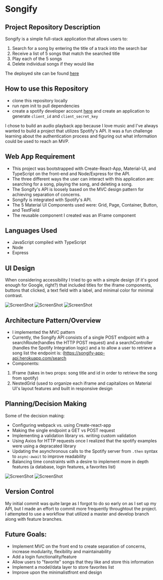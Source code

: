 # Songify


## Project Repository Description
Songify is a simple full-stack application that allows users to: 
1. Search for a song by entering the title of a track into the search bar 
1. Receive a list of 5 songs that match the searched title 
1. Play each of the 5 songs 
1. Delete individual songs if they would like 

The deployed site can be found [here](https://nostalgic-mirzakhani-fcf196.netlify.app/)

## How to use this Repository
- clone this repository locally 
- run npm init to pull dependencies 
- create a spotify developer account [here](https://developer.spotify.com/) and create an application to generate `client_id` and `client_secret_key`


I chose to build an audio playback app because I love music and I've always wanted to build a project that utilizes Spotify's API. It was a fun challenge learning about the authentication process
and figuring out what information could be used to reach an MVP. 


## Web App Requirement
- This project was bootstrapped with Create-React-App, Material-UI, and TypeScript on the front-end and Node/Express for the API. 
- The three different ways the user can interact with this application are: searching for a song, playing the song, and deleting a song. 
- The Songify's API is loosely based on the MVC design pattern for achieving separation of concerns. 
- Songify is integrated with Spotify's API. 
- The 5 Material UI Components used were: Grid, Page, Container, Button, and TextField 
- The reusable component I created was an IFrame component 


## Languages Used
- JavaScript compiled with TypeScript 
- Node 
- Express 
  
## UI Design
When considering accessibility I tried to go with a simple design (if it's good enough for Google, right?) that included titles for the iframe components, 
buttons that clicked, a text field with a label, and minimal color for minimal contrast. 

![ScreenShot](https://github.com/MobolanleAdebesin/songify/blob/master/client/public/songify-main-page.png)
![ScreenShot](https://github.com/MobolanleAdebesin/songify/blob/master/client/public/songify-validation.png)
![ScreenShot](https://github.com/MobolanleAdebesin/songify/blob/master/client/public/songify-results.png)


## Architecture Pattern/Overview 
- I implemented the MVC pattern
- Currently, the Songify API consists of a single POST endpoint with a searchRoute(handles the HTTP POST request) and a searchController (handles the Spotify Integration logic) and a to allow a user to retrieve a song list the endpoint is: 
(https://songify-app-api.herokuapp.com/search
- Components: 
1. IFrame (takes in two props: song title and id in order to retrieve the song from spotify)
1. NestedGrid (used to organize each iframe and capitalizes on Material UI's layout features and built in responsive design 

## Planning/Decision Making 
Some of the decision making: 
- Configuring webpack vs. using Create-react-app
- Making the single endpoint a GET vs POST request
- Implementing a validation library vs. writing custom validation 
- Using Axios for HTTP requests once I realized that the spotify examples were using a depracated library 
- Updating the asynchronous calls to the Spotify server from `.then` syntax to `async-await` to improve readability 
- Balancing time constraints with a desire to implement more in depth features (a database, login features, a favorites list) 

![ScreenShot](https://github.com/MobolanleAdebesin/songify/blob/master/client/public/planning-notes-1.png)
![ScreenShot](https://github.com/MobolanleAdebesin/songify/blob/master/client/public/planning-notes-2%20.png)

## Version Control
My initial commit was quite large as I forgot to do so early on as I set up my API, but I made an effort to commit more frequently throughtout the project. 
I attempted to use a workflow that utilized a master and develop branch along with feature branches. 


## Future Goals: 
- Implement MVC on the front end to create separation of concerns, increase modularity, flexibility and maintainability 
- Add a login functionality/feature
- Allow users to "favorite" songs that they like and store this information 
- Implement a model/data layer to store favorites list 
- Improve upon the minimalistfront end design 
